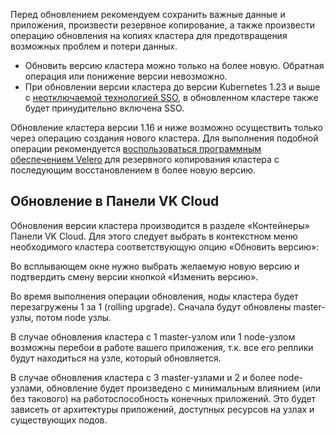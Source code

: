 Перед обновлением рекомендуем сохранить важные данные и приложения, произвести резервное копирование, а также произвести операцию обновления на копиях кластера для предотвращения возможных проблем и потери данных.

<warn>

- Обновить версию кластера можно только на более новую. Обратная операция или понижение версии невозможно.
- При обновлении версии кластера до версии Kubernetes 1.23 и выше с [неотключаемой технологией SSO](../../k8s-concepts/k8s-sso), в обновленном кластере также будет принудительно включена SSO.

</warn>

Обновление кластера версии 1.16 и ниже возможно осуществить только через операцию создания нового кластера. Для выполнения подобной операции рекомендуется [воспользоваться программным обеспечением Velero](/ru/base/k8s/k8s-addons/k8s-backups) для резервного копирования кластера с последующим восстановлением в более новую версию.

Обновление в Панели VK Cloud
-----------------------

Обновления версии кластера производится в разделе «Контейнеры» Панели VK Cloud. Для этого следует выбрать в контекстном меню необходимого кластера соответствующую опцию «Обновить версию»:

Во всплывающем окне нужно выбрать желаемую новую версию и подтвердить смену версии кнопкой «Изменить версию».

Во время выполнения операции обновления, ноды кластера будет перезагружены 1 за 1 (rolling upgrade). Сначала будут обновлены master-узлы, потом node узлы.

В случае обновления кластера с 1 master-узлом или 1 node-узлом возможны перебои в работе вашего приложения, т.к. все его реплики будут находиться на узле, который обновляется.

В случае обновления кластера с 3 master-узлами и 2 и более node-узлами, обновление будет произведено с минимальным влиянием (или без такового) на работоспособность конечных приложений. Это будет зависеть от архитектуры приложений, доступных ресурсов на узлах и существующих подов.
